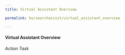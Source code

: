 ```yaml
---
title: Virtual Assistant Overview

permalink: ko/searchassist/virtual_assistant_overview

---
```

#### Virtual Assistant Overview
###### Action Task
